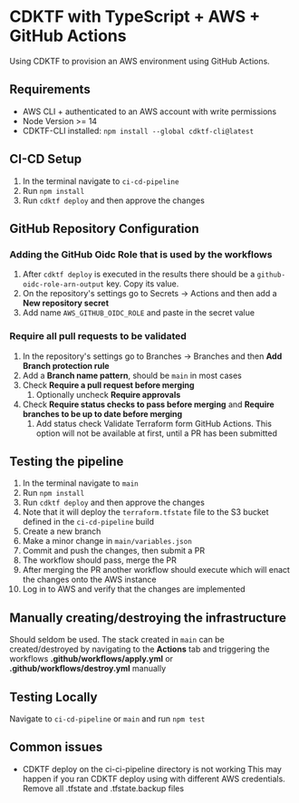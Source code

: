 # CDKTF with TypeScript + AWS + GitHub Actions
Using CDKTF to provision an AWS environment using GitHub Actions.

## Requirements
- AWS CLI + authenticated to an AWS account with write permissions
- Node Version >= 14
- CDKTF-CLI installed: `npm install --global cdktf-cli@latest`

## CI-CD Setup
1. In the terminal navigate to `ci-cd-pipeline`
2. Run `npm install`
3. Run `cdktf deploy` and then approve the changes

## GitHub Repository Configuration
### Adding the GitHub Oidc Role that is used by the workflows
1. After `cdktf deploy` is executed in the results there should be a `github-oidc-role-arn-output` key. Copy its value.
2. On the repository's settings go to Secrets -> Actions and then add a **New repository secret**
3. Add name `AWS_GITHUB_OIDC_ROLE` and paste in the secret value

### Require all pull requests to be validated
1. In the repository's settings go to Branches -> Branches and then **Add Branch protection rule**
2. Add a **Branch name pattern**, should be `main` in most cases
3. Check **Require a pull request before merging**
   1. Optionally uncheck **Require approvals**
4. Check **Require status checks to pass before merging** and **Require branches to be up to date before merging**
   1. Add status check Validate Terraform form GitHub Actions. This option will not be available at first, until a PR has been submitted

## Testing the pipeline
1. In the terminal navigate to `main`
2. Run `npm install`
3. Run `cdktf deploy` and then approve the changes
4. Note that it will deploy the `terraform.tfstate` file to the S3 bucket defined in the `ci-cd-pipeline` build
5. Create a new branch
6. Make a minor change in `main/variables.json`
7. Commit and push the changes, then submit a PR
8. The workflow should pass, merge the PR
9. After merging the PR another workflow should execute which will enact the changes onto the AWS instance
10. Log in to AWS and verify that the changes are implemented

## Manually creating/destroying the infrastructure
Should seldom be used. The stack created in `main` can be created/destroyed by navigating to the **Actions** tab and
triggering the workflows **.github/workflows/apply.yml** or **.github/workflows/destroy.yml** manually

## Testing Locally
Navigate to `ci-cd-pipeline` or `main` and  run `npm test`

## Common issues
- CDKTF deploy on the ci-ci-pipeline directory is not working
This may happen if you ran CDKTF deploy using with different AWS credentials. Remove all .tfstate and .tfstate.backup files 
